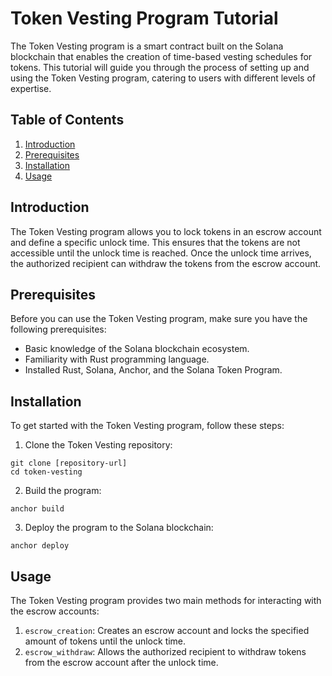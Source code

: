 # Token Vesting Program Tutorial

The Token Vesting program is a smart contract built on the Solana blockchain that enables the creation of time-based vesting schedules for tokens. This tutorial will guide you through the process of setting up and using the Token Vesting program, catering to users with different levels of expertise.

## Table of Contents
1. [Introduction](#introduction)
2. [Prerequisites](#prerequisites)
3. [Installation](#installation)
4. [Usage](#usage)

## Introduction

The Token Vesting program allows you to lock tokens in an escrow account and define a specific unlock time. This ensures that the tokens are not accessible until the unlock time is reached. Once the unlock time arrives, the authorized recipient can withdraw the tokens from the escrow account.

## Prerequisites

Before you can use the Token Vesting program, make sure you have the following prerequisites:

- Basic knowledge of the Solana blockchain ecosystem.
- Familiarity with Rust programming language.
- Installed Rust, Solana, Anchor, and the Solana Token Program.

## Installation

To get started with the Token Vesting program, follow these steps:

1. Clone the Token Vesting repository:

```shell
git clone [repository-url]
cd token-vesting
```

2. Build the program:

```shell
anchor build
```

3. Deploy the program to the Solana blockchain:

```shell
anchor deploy
```

## Usage 

The Token Vesting program provides two main methods for interacting with the escrow accounts:

1. `escrow_creation`: Creates an escrow account and locks the specified amount of tokens until the unlock time.
2. `escrow_withdraw`: Allows the authorized recipient to withdraw tokens from the escrow account after the unlock time.

